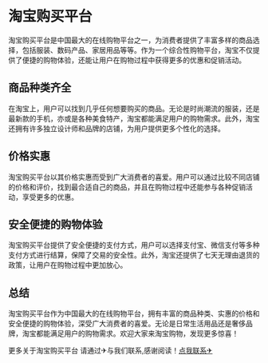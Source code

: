 # 淘宝购买平台

淘宝购买平台是中国最大的在线购物平台之一，为消费者提供了丰富多样的商品选择，包括服装、数码产品、家居用品等等。作为一个综合性购物平台，淘宝不仅提供了便捷的购物体验，还能让用户在购物过程中获得更多的优惠和促销活动。

## 商品种类齐全

在淘宝上，用户可以找到几乎任何想要购买的商品。无论是时尚潮流的服装，还是最新款的手机，亦或是各种美食特产，淘宝都能满足用户的购物需求。此外，淘宝还拥有许多独立设计师和品牌的店铺，为用户提供更多个性化的选择。

## 价格实惠

淘宝购买平台以其价格实惠而受到广大消费者的喜爱。用户可以通过比较不同店铺的价格和评价，找到最合适自己的商品，并且在购物过程中还能参与各种促销活动，享受更多的优惠。

## 安全便捷的购物体验

淘宝购买平台提供了安全便捷的支付方式，用户可以选择支付宝、微信支付等多种支付方式进行结算，保障了交易的安全性。此外，淘宝还提供了七天无理由退货的政策，让用户在购物过程中更加放心。

## 总结

淘宝购买平台作为中国最大的在线购物平台，拥有丰富的商品种类、实惠的价格和安全便捷的购物体验，深受广大消费者的喜爱。无论是日常生活用品还是奢侈品牌，淘宝都能满足用户的购物需求。欢迎大家来淘宝购物，发现更多惊喜！

更多关于淘宝购买平台 请通过✈与我们联系,感谢阅读！[点我联系✈](https://wiki.k02.cc)